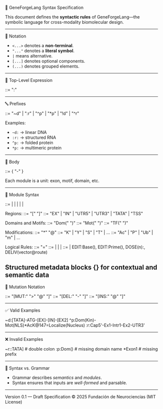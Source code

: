 
🧬 GeneForgeLang Syntax Specification

This document defines the **syntactic rules** of GeneForgeLang—the symbolic language for cross-modality biomolecular design.

---

📘 Notation

* `<...>` denotes a **non-terminal**.
* `"..."` denotes a **literal symbol**.
* `|` means alternative.
* `[...]` denotes optional components.
* `(...)` denotes grouped elements.

---

🎯 Top-Level Expression

<expression> ::= <prefix> ":" <body>

---

🔤 Prefixes

<prefix> ::= "\~d" | "\:r" | "^p" | "\*p" | "!d" | "^r"

Examples:

* `~d:` → linear DNA
* `:r:` → structured RNA
* `^p:` → folded protein
* `*p:` → multimeric protein

---

🧬 Body

<body> ::= <module> { "-" <module> }

Each module is a unit: exon, motif, domain, etc.

---

🧩 Module Syntax

<module> ::= <region> | <motif> | <domain> | <event> | <logic> | <mutation>

Regions: <region> ::= "\[" <label> "]" <label> ::= "EX" | "IN" | "UTR5" | "UTR3" | "TATA" | "TSS"

Domains and Motifs: <domain> ::= "Dom(" <name> ")" <motif>  ::= "Mot(" <name> ")" <tf>     ::= "TF(" <name> ")"

Modifications: <event> ::= <residue> "\*" <mod> "@" <position> <residue> ::= "K" | "Y" | "S" | "T" | ... <mod> ::= "Ac" | "P" | "Ub" | "m" | ...

Logical Rules: <logic> ::= <lhs> "=" <rhs> <lhs> ::= <domain> | <motif> | <tf> | <event> <rhs> ::= <function> | <location>
EDIT:Base(), EDIT:Prime(), DOSE(n):, DELIV(vector@route)

Structured metadata blocks {} for contextual and semantic data
---

🧬 Mutation Notation

<mutation> ::= "\[MUT:" <ref> ">" <alt> "@" <pos> "]" <deletion> ::= "\[DEL:" <start> "-" <end> "]" <insertion> ::= "\[INS:" <seq> "@" <pos> "]"

---

✅ Valid Examples

\~d:\[TATA]-ATG-\[EX]-\[IN]-\[EX2]
^p\:Dom(Kin)-Mot(NLS)\*AcK\@147=Localize(Nucleus)
\:r\:Cap5'-Ex1-Intr1-Ex2-UTR3'

---

❌ Invalid Examples

\~r::TATA]     # double colon
\:p\:Dom()      # missing domain name
\*Exon1        # missing prefix

---

🔄 Syntax vs. Grammar

* Grammar describes *semantics* and *modules*.
* Syntax ensures that inputs are *well-formed* and parsable.

---

Version 0.1 — Draft Specification
© 2025 Fundación de Neurociencias (MIT License)


